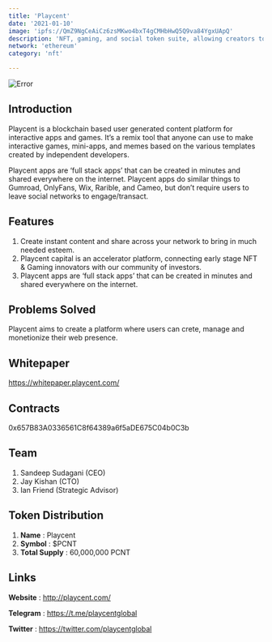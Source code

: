 ```yaml
---
title: 'Playcent'
date: '2021-01-10'
image: 'ipfs://QmZ9NgCeAiCz6zsMKwo4bxT4gCMHbHwQ5Q9va84YgxUApQ'
description: 'NFT, gaming, and social token suite, allowing creators to monetize their skills'
network: 'ethereum'
category: 'nft'

---
```


![Error](ipfs://QmSX9djBPVah7jrgiWBn27jxj5AEnTFjNoREoifbPdbnj3)

## Introduction
Playcent is a blockchain based user generated content platform for interactive apps and games. It’s a remix tool that anyone can use to make interactive games, mini-apps, and memes based on the various templates created by independent developers. 

Playcent apps are ‘full stack apps’ that can be created in minutes and shared everywhere on the internet. Playcent apps do similar things to Gumroad, OnlyFans, Wix, Rarible, and Cameo, but don’t require users to leave social networks to engage/transact.

## Features

1. Create instant content and share across your network to bring in much needed esteem.
2. Playcent capital is an accelerator platform, connecting early stage NFT & Gaming innovators with our community of investors.
3. Playcent apps are ‘full stack apps’ that can be created in minutes and shared everywhere on the internet.

## Problems Solved

Playcent aims to create a platform where users can crete, manage and monetionize their web presence.


## Whitepaper

https://whitepaper.playcent.com/

## Contracts

0x657B83A0336561C8f64389a6f5aDE675C04b0C3b

## Team
1. Sandeep Sudagani (CEO)
2. Jay Kishan (CTO)
3. Ian Friend (Strategic Advisor)


## Token Distribution

1. **Name** : Playcent
2. **Symbol** : $PCNT
3. **Total Supply** : 60,000,000 PCNT


## Links

**Website** : <http://playcent.com/>

**Telegram** : <https://t.me/playcentglobal>

**Twitter** : <https://twitter.com/playcentglobal>

